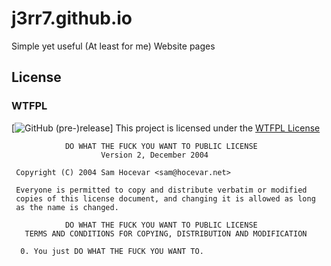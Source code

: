# j3rr7.github.io

Simple yet useful (At least for me) Website pages



## License
### WTFPL
[![GitHub (pre-)release](https://img.shields.io/github/release/qubyte/rubidium/all.svg?style=for-the-badge)]
This project is licensed under the [WTFPL License](http://www.wtfpl.net/txt/copying/) 
```
            DO WHAT THE FUCK YOU WANT TO PUBLIC LICENSE
                    Version 2, December 2004

 Copyright (C) 2004 Sam Hocevar <sam@hocevar.net>

 Everyone is permitted to copy and distribute verbatim or modified
 copies of this license document, and changing it is allowed as long
 as the name is changed.

            DO WHAT THE FUCK YOU WANT TO PUBLIC LICENSE
   TERMS AND CONDITIONS FOR COPYING, DISTRIBUTION AND MODIFICATION

  0. You just DO WHAT THE FUCK YOU WANT TO.
 ```
